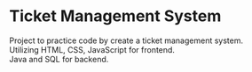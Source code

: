 # Ticket Management System
Project to practice code by create a ticket management system.<br />
Utilizing HTML, CSS, JavaScript for frontend.<br />
Java and SQL for backend.
